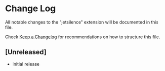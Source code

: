 # Change Log

All notable changes to the "jetsilence" extension will be documented in this file.

Check [Keep a Changelog](http://keepachangelog.com/) for recommendations on how to structure this file.

## [Unreleased]

- Initial release
